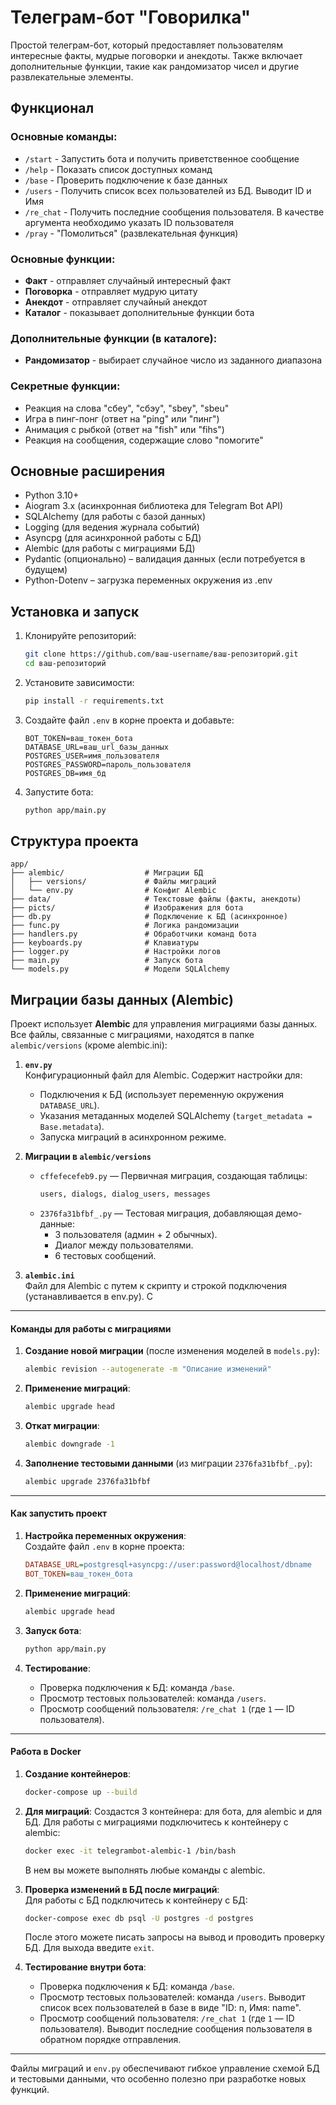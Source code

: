 # Телеграм-бот "Говорилка"

Простой телеграм-бот, который предоставляет пользователям интересные факты, мудрые поговорки и анекдоты. Также включает дополнительные функции, такие как рандомизатор чисел и другие развлекательные элементы.

## Функционал

### Основные команды:
- `/start` - Запустить бота и получить приветственное сообщение
- `/help` - Показать список доступных команд
- `/base` - Проверить подключение к базе данных
- `/users` - Получить список всех пользователей из БД. Выводит ID и Имя
- `/re_chat` - Получить последние сообщения пользователя. В качестве аргумента необходимо указать ID пользователя
- `/pray` - "Помолиться" (развлекательная функция)

### Основные функции:
- **Факт** - отправляет случайный интересный факт
- **Поговорка** - отправляет мудрую цитату
- **Анекдот** - отправляет случайный анекдот
- **Каталог** - показывает дополнительные функции бота

### Дополнительные функции (в каталоге):
- **Рандомизатор** - выбирает случайное число из заданного диапазона

### Секретные функции:
- Реакция на слова "сбеу", "сбэу", "sbey", "sbeu"
- Игра в пинг-понг (ответ на "ping" или "пинг")
- Анимация с рыбкой (ответ на "fish" или "fihs")
- Реакция на сообщения, содержащие слово "помогите"

## Основные расширения

- Python 3.10+
- Aiogram 3.x (асинхронная библиотека для Telegram Bot API)
- SQLAlchemy (для работы с базой данных)
- Logging (для ведения журнала событий)
- Asyncpg (для асинхронной работы с БД)
- Alembic (для работы с миграциями БД)
- Pydantic (опционально) – валидация данных (если потребуется в будущем)
- Python-Dotenv – загрузка переменных окружения из .env

## Установка и запуск

1. Клонируйте репозиторий:
   ```bash
   git clone https://github.com/ваш-username/ваш-репозиторий.git
   cd ваш-репозиторий
   ```

2. Установите зависимости:
   ```bash
   pip install -r requirements.txt
   ```

3. Создайте файл `.env` в корне проекта и добавьте:
   ```
   BOT_TOKEN=ваш_токен_бота
   DATABASE_URL=ваш_url_базы_данных
   POSTGRES_USER=имя_пользователя
   POSTGRES_PASSWORD=пароль_пользователя
   POSTGRES_DB=имя_бд
   ```

4. Запустите бота:
   ```bash
   python app/main.py
   ```

## **Структура проекта**
```
app/
├── alembic/                  # Миграции БД
│   ├── versions/             # Файлы миграций
│   └── env.py                # Конфиг Alembic
├── data/                     # Текстовые файлы (факты, анекдоты)
├── picts/                    # Изображения для бота
├── db.py                     # Подключение к БД (асинхронное)
├── func.py                   # Логика рандомизации
├── handlers.py               # Обработчики команд бота
├── keyboards.py              # Клавиатуры
├── logger.py                 # Настройки логов
├── main.py                   # Запуск бота
└── models.py                 # Модели SQLAlchemy
```

## **Миграции базы данных (Alembic)**
Проект использует **Alembic** для управления миграциями базы данных. Все файлы, связанные с миграциями, находятся в папке `alembic/versions` (кроме alembic.ini):

1. **`env.py`**  
   Конфигурационный файл для Alembic. Содержит настройки для:  
   - Подключения к БД (использует переменную окружения `DATABASE_URL`).  
   - Указания метаданных моделей SQLAlchemy (`target_metadata = Base.metadata`).  
   - Запуска миграций в асинхронном режиме.

2. **Миграции в `alembic/versions`**  
   - `cffefecefeb9.py` — Первичная миграция, создающая таблицы:  
     ```python
     users, dialogs, dialog_users, messages
     ```  
   - `2376fa31bfbf_.py` — Тестовая миграция, добавляющая демо-данные:  
     - 3 пользователя (админ + 2 обычных).  
     - Диалог между пользователями.  
     - 6 тестовых сообщений.  

3. **`alembic.ini`**  
   Файл для Alembic с путем к скрипту и строкой подключения (устанавливается в env.py). С

---

#### **Команды для работы с миграциями**
1. **Создание новой миграции** (после изменения моделей в `models.py`):  
   ```bash
   alembic revision --autogenerate -m "Описание изменений"
   ```

2. **Применение миграций**:  
   ```bash
   alembic upgrade head
   ```

3. **Откат миграции**:  
   ```bash
   alembic downgrade -1
   ```

4. **Заполнение тестовыми данными** (из миграции `2376fa31bfbf_.py`):  
   ```bash
   alembic upgrade 2376fa31bfbf
   ```

---

#### **Как запустить проект**
1. **Настройка переменных окружения**:  
   Создайте файл `.env` в корне проекта:  
   ```ini
   DATABASE_URL=postgresql+asyncpg://user:password@localhost/dbname
   BOT_TOKEN=ваш_токен_бота
   ```

2. **Применение миграций**:  
   ```bash
   alembic upgrade head
   ```

3. **Запуск бота**:  
   ```bash
   python app/main.py
   ```

4. **Тестирование**:  
   - Проверка подключения к БД: команда `/base`.  
   - Просмотр тестовых пользователей: команда `/users`.  
   - Просмотр сообщений пользователя: `/re_chat 1` (где `1` — ID пользователя).  

---

#### **Работа в Docker**
1. **Создание контейнеров**:
   ```bash
   docker-compose up --build
   ```

2. **Для миграций**:
   Создастся 3 контейнера: для бота, для alembic и для БД.
   Для работы с миграциями подключитесь к контейнеру с alembic: 
   ```bash
   docker exec -it telegrambot-alembic-1 /bin/bash
   ```
   В нем вы можете выполнять любые команды с alembic.

3. **Проверка изменений в БД после миграций**:  
   Для работы с БД подключитесь к контейнеру с БД:
   ```bash
   docker-compose exec db psql -U postgres -d postgres
   ```
   После этого можете писать запросы на вывод и проводить проверку БД. Для выхода введите ```exit```.

4. **Тестирование внутри бота**:  
   - Проверка подключения к БД: команда `/base`.  
   - Просмотр тестовых пользователей: команда `/users`. Выводит список всех пользователей в базе в виде "ID: n, Имя: name".  
   - Просмотр сообщений пользователя: `/re_chat 1` (где `1` — ID пользователя). Выводит последние сообщения пользователя в обратном порядке отправления.

---

Файлы миграций и `env.py` обеспечивают гибкое управление схемой БД и тестовыми данными, что особенно полезно при разработке новых функций.
